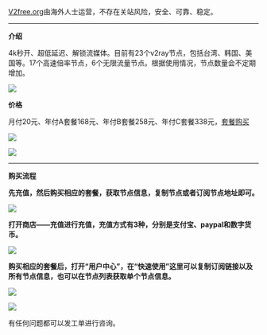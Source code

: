[V2free.org](https://v2free.org/auth/register?code=UsUP)由海外人士运营，不存在关站风险，安全、可靠、稳定。

***

**介绍**

4k秒开、超低延迟、解锁流媒体。目前有23个v2ray节点，包括台湾、韩国、美国等。17个高速倍率节点，6个无限流量节点。根据使用情况，节点数量会不定期增加。

![](https://cdn.jsdelivr.net/gh/Alvin9999/pac2/v2fee/v2ray-001.PNG)

**价格**

月付20元、年付A套餐168元、年付B套餐258元、年付C套餐338元，[套餐购买](https://v2free.org/auth/register?code=UsUP)

![](https://cdn.jsdelivr.net/gh/Alvin9999/pac2/v2fee/1.PNG)

![](https://cdn.jsdelivr.net/gh/Alvin9999/pac2/v2fee/2.PNG)


***

**购买流程**

**先充值，然后购买相应的套餐，获取节点信息，复制节点或者订阅节点地址即可。**

![](https://cdn.jsdelivr.net/gh/Alvin9999/pac2/v2fee/3.jpg)

**打开商店——充值进行充值，充值方式有3种，分别是支付宝、paypal和数字货币。**

![](https://cdn.jsdelivr.net/gh/Alvin9999/pac2/v2fee/zf2.PNG)

**购买相应的套餐后，打开“用户中心”，在“快速使用”这里可以复制订阅链接以及所有节点信息，也可以在节点列表获取单个节点信息。**

![](https://cdn.jsdelivr.net/gh/Alvin9999/pac2/v2fee/6.jpg)

![](https://cdn.jsdelivr.net/gh/Alvin9999/pac2/v2fee/8.jpg)

有任何问题都可以发工单进行咨询。